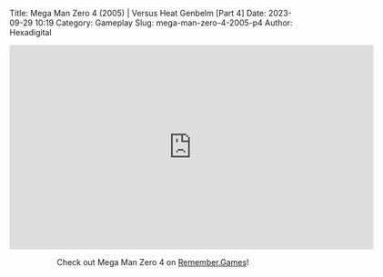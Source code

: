 Title: Mega Man Zero 4 (2005) | Versus Heat Genbelm [Part 4]
Date: 2023-09-29 10:19
Category: Gameplay
Slug: mega-man-zero-4-2005-p4
Author: Hexadigital

<center><iframe src="https://www.youtube.com/embed/0HGRbKQU7b8?feature=oembed" allow="accelerometer; autoplay; encrypted-media; gyroscope; picture-in-picture" width="640" height="360" frameborder="0"></iframe>

Check out Mega Man Zero 4 on [Remember.Games](https://remember.games/game/4372/mega-man-zero-4/)!</center>